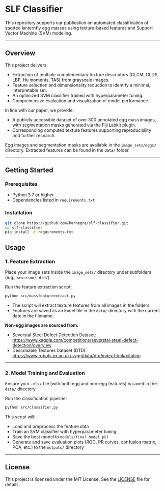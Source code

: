 # SLF Classifier

This repository supports our publication on automated classification of spotted lanternfly egg masses using texture-based features and Support Vector Machine (SVM) modeling.

---

## Overview

This project delivers:

- Extraction of multiple complementary texture descriptors (GLCM, GLDS, LBP, Hu moments, TAS) from grayscale images.
- Feature selection and dimensionality reduction to identify a minimal, interpretable set.
- An optimized SVM classifier trained with hyperparameter tuning.
- Comprehensive evaluation and visualization of model performance.

In line with our paper, we provide:

- A publicly accessible dataset of over 300 annotated egg mass images, with segmentation masks generated via the Fiji Labkit plugin.
- Corresponding computed texture features supporting reproducibility and further research.

Egg images and segmentation masks are available in the `image_sets/eggs/` directory. Extracted features can be found in the `data/` folder.

---

## Getting Started

### Prerequisites

- Python 3.7 or higher
- Dependencies listed in `requirements.txt`

### Installation

```bash
git clone https://github.com/karnegre/slf-classifier.git
cd slf-classifier
pip install -r requirements.txt
```


## Usage

### 1. Feature Extraction

Place your image sets inside the `image_sets/` directory under subfolders (e.g., `severson/`, `dtd/`).

Run the feature extraction script:

```bash
python src/massfeatureextract.py
```

- The script will extract texture features from all images in the folders.
- Features are saved as an Excel file in the `data/` directory with the current date in the filename.

**Non-egg images are sourced from:**

- Severstal Steel Defect Detection Dataset:  
  https://www.kaggle.com/competitions/severstal-steel-defect-detection/overview
- Describable Textures Dataset (DTD):  
  https://www.robots.ox.ac.uk/~vgg/data/dtd/index.html#citation

---

### 2. Model Training and Evaluation

Ensure your `.xlsx` file (with both egg and non-egg features) is saved in the `data/` directory.

Run the classification pipeline:

```bash
python src/classifier.py
```

This script will:

- Load and preprocess the feature data
- Train an SVM classifier with hyperparameter tuning
- Save the best model to `models/final_model.pkl`
- Generate and save evaluation plots (ROC, PR curves, confusion matrix, PCA, etc.) to the `outputs/` directory

---

## License

This project is licensed under the MIT License. See the [LICENSE](LICENSE) file for details.


